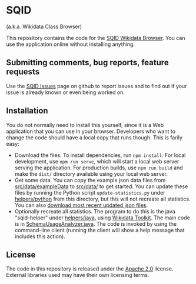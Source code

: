 # SQID
(a.k.a. Wikidata Class Browser)

This repository contains the code for the [SQID Wikidata Browser](http://tools.wmflabs.org/sqid/).
You can use the application online without installing anything.

## Submitting comments, bug reports, feature requests

Use the [SQID Issues](https://github.com/Wikidata/SQID/issues) page on
github to report issues and to find out if your issue is already known or even being worked on.

## Installation

You do not normally need to install this yourself, since it is a Web application that you can use in your browser. Developers who want to change the code should have a local copy that runs though. This is farily easy:

* Download the files. To install dependencies, run `npm install`. For local development, use `npm run serve`, which will start a local web server serving the application. For production builds, use `npm run build` and make the `dist/` directory available using your local web server.
* Get some data. You can copy the example json data files from [src/data/exampleData](src/data/exampleData) to [src/data/](src/data) to get started. You can update these files by running the Python script `update-statistics.py` under [helpers/python](helpers/python) from this directory, but this will not recreate all statistics. You can also [download most recent updated json files](http://tools-static.wmflabs.org/sqid/data/).
* Optionally recreate all statistics. The program to do this is the java "sqid-helper" under [helpers/java](helpers/java), using [Wikidata Toolkit](https://github.com/Wikidata/Wikidata-Toolkit). The main code is in [SchemaUsageAnalyzer.java](https://github.com/Wikidata/SQID/blob/master/helpers/java/src/main/java/org/wikidata/wdtk/client/SchemaUsageAnalyzer.java). The code is invoked by using the command-line client (running the client will show a help message that includes this action).

## License

The code in this repository is released under the [Apache 2.0](LICENSE) license. External libraries used may have their own licensing terms.
